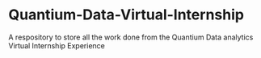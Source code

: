 # Quantium-Data-Virtual-Internship
A respository to store all the work done from the Quantium Data analytics Virtual Internship Experience
